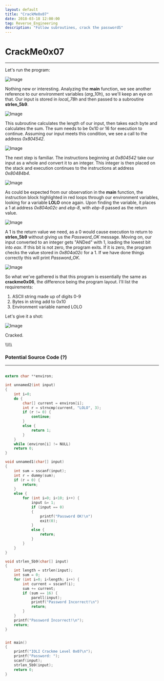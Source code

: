 ```yaml
---
layout: default
title: "CrackMe0x07"
date: 2018-03-18 12:00:00
tag: Reverse_Engineering
description: "Follow subroutines, crack the passwordS"
---
```


# CrackMe0x07

___

Let's run the program:

![Image](/images/crackme0x07/wrong_pw.png)

Nothing new or interesting. Analyzing the **main** function, we see another reference to our environment variables (*arg_10h*), so we'll keep an eye on that. Our input is stored in *local_78h* and then passed to a subroutine **strlen_5b9**.

![Image](/images/crackme0x07/call_to_strlen5.png)

This subroutine calculates the length of our input, then takes each byte and calculates the sum. The sum needs to be 0x10 or 16 for execution to continue. Assuming our input meets this condition, we see a call to the address *0x804542*.

![Image](/images/crackme0x07/strlen5_beg.png)

The next step is familiar. The instructions beginning at *0x804542* take our input as a whole and convert it to an integer. This integer is then placed on the stack and execution continues to the instructions at address *0x80484b4*.

![Image](/images/crackme0x07/8542.png)

As could be expected from our observation in the **main** function, the instruction block highlighted in red loops through our environment variables, looking for a variable **LOLO** once again. Upon finding the variable, it places a 1 at address *0x804a02c* and *ebp-8*, with *ebp-8* passed as the return value.

![Image](/images/crackme0x07/84b4.png)

A 1 is the return value we need, as a 0 would cause execution to return to **strlen_5b9** without giving us the *Password_OK* message. Moving on, our input converted to an integer gets "ANDed" with 1, loading the lowest bit into *eax*. If this bit is not zero, the program exits. If it is zero, the program checks the value stored in *0x804a02c* for a 1. If we have done things correctly this will print *Password_OK*.

![Image](/images/crackme0x07/8542_2.png)

So what we've gathered is that this program is essentially the same as **crackme0x06**, the difference being the program layout. I'll list the requirements:

1. ASCII string made up of digits 0-9
2. Bytes in string add to 0x10
3. Environment variable named LOLO

Let's give it a shot:

![Image](/images/crackme0x07/correct_pw.png)

Cracked.

\\\\\\\\\\

### Potential Source Code (?)

___

```c

extern char **environ;

int unnamed2(int input)
{
	int i=0;
	do {
		char[] current = environ[i];
		int r = strncmp(current, "LOLO", 3);
		if (r != 0) { 
			continue; 
		}
		else {
			return 1;
		}
	} 
	while (environ[i] != NULL)
	return 0;
}

void unnamed1(char[] input)
{
	int sum = sscanf(input);
	int r = dummy(sum);
	if (r = 0) {
		return;
	}
	else {
		for (int i=0; i<10; i++) {
			input &= 1;
			if (input == 0)
			{
				printf("Password OK!\n")
				exit(0);
			}
			else {
				return;
			}
		}
	}
}

void strlen_5b9(char[] input)
{
	int length = strlen(input);
	int sum = 0;
	for (int i=0; i<length; i++) {
		int current = sscanf(i);
		sum += current;
		if (sum == 16) {
			parell(input);
			printf("Password Incorrect!\n")
			return;
		}
	}
	printf("Password Incorrect!\n");
	return;
} 


int main()
{
	printf("IOLI Crackme Level 0x07\n");
	printf("Password: ");
	scanf(input);
	strlen_5b9(input);
	return 0;
}

```

